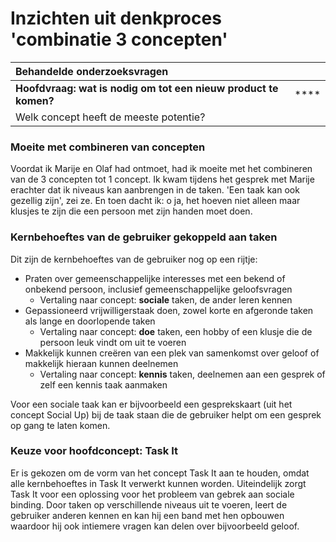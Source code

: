 # Inzichten uit denkproces 'combinatie 3 concepten'

| Behandelde onderzoeksvragen |  |
| :--- | :--- |
| **Hoofdvraag: wat is nodig om tot een nieuw product te komen?** | \*\*\*\* |
| Welk concept heeft de meeste potentie? |  |

### Moeite met combineren van concepten

Voordat ik Marije en Olaf had ontmoet, had ik moeite met het combineren van de 3 concepten tot 1 concept. Ik kwam tijdens het gesprek met Marije erachter dat ik niveaus kan aanbrengen in de taken. 'Een taak kan ook gezellig zijn', zei ze. En toen dacht ik: o ja, het hoeven niet alleen maar klusjes te zijn die een persoon met zijn handen moet doen.

### Kernbehoeftes van de gebruiker gekoppeld aan taken

Dit zijn de kernbehoeftes van de gebruiker nog op een rijtje:

* Praten over gemeenschappelijke interesses met een bekend of onbekend persoon, inclusief gemeenschappelijke geloofsvragen
  * Vertaling naar concept: **sociale** taken, de ander leren kennen
* Gepassioneerd vrijwilligerstaak doen, zowel korte en afgeronde taken als lange en doorlopende taken
  * Vertaling naar concept: **doe** taken, een hobby of een klusje die de persoon leuk vindt om uit te voeren
* Makkelijk kunnen creëren van een plek van samenkomst over geloof of makkelijk hieraan kunnen deelnemen
  * Vertaling naar concept: **kennis** taken, deelnemen aan een gesprek of zelf een kennis taak aanmaken

Voor een sociale taak kan er bijvoorbeeld een gesprekskaart \(uit het concept Social Up\) bij de taak staan die de gebruiker helpt om een gesprek op gang te laten komen. 

### Keuze voor hoofdconcept: Task It

Er is gekozen om de vorm van het concept Task It aan te houden, omdat alle kernbehoeftes in Task It verwerkt kunnen worden. Uiteindelijk zorgt Task It voor een oplossing voor het probleem van gebrek aan sociale binding. Door taken op verschillende niveaus uit te voeren, leert de gebruiker anderen kennen en kan hij een band met hen opbouwen waardoor hij ook intiemere vragen kan delen over bijvoorbeeld geloof.

